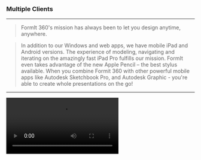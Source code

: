 ### Multiple Clients
---
>  FormIt 360's mission has always been to let you design anytime, anywhere.

> In addition to our Windows and web apps, we have mobile iPad and Android versions. The experience of modeling, navigating and iterating on the amazingly fast iPad Pro fulfills our mission. FormIt even takes advantage of the new Apple Pencil – the best stylus available. When you combine Formit 360 with other powerful mobile apps like Autodesk Sketchbook Pro, and Autodesk Graphic - you're able to create whole presentations on the go!


---

<video style = "min-width=100%; min-height=100%; width = auto; height = auto;" controls>
  <source src="Videos/Multiple Clients.mp4" type="video/mp4">
</video>